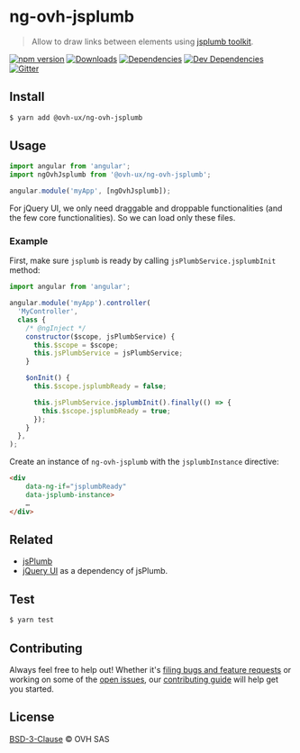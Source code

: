 # ng-ovh-jsplumb

> Allow to draw links between elements using [jsplumb toolkit](http://www.jsplumb.org/).

[![npm version](https://badgen.net/npm/v/@ovh-ux/ng-ovh-jsplumb)](https://www.npmjs.com/package/@ovh-ux/ng-ovh-jsplumb) [![Downloads](https://badgen.net/npm/dt/@ovh-ux/ng-ovh-jsplumb)](https://npmjs.com/package/@ovh-ux/ng-ovh-jsplumb) [![Dependencies](https://badgen.net/david/dep/ovh/manager/packages/components/ng-ovh-jsplumb)](https://npmjs.com/package/@ovh-ux/ng-ovh-jsplumb?activeTab=dependencies) [![Dev Dependencies](https://badgen.net/david/dev/ovh/manager/packages/components/ng-ovh-jsplumb)](https://npmjs.com/package/@ovh-ux/ng-ovh-jsplumb?activeTab=dependencies) [![Gitter](https://badgen.net/badge/gitter/ovh-ux/blue?icon=gitter)](https://gitter.im/ovh/ux)

## Install

```sh
$ yarn add @ovh-ux/ng-ovh-jsplumb
```

## Usage

```js
import angular from 'angular';
import ngOvhJsplumb from '@ovh-ux/ng-ovh-jsplumb';

angular.module('myApp', [ngOvhJsplumb]);
```

For jQuery UI, we only need draggable and droppable functionalities (and the few core functionalities). So we can load only these files.

### Example

First, make sure `jsplumb` is ready by calling `jsPlumbService.jsplumbInit` method:

```js
import angular from 'angular';

angular.module('myApp').controller(
  'MyController',
  class {
    /* @ngInject */
    constructor($scope, jsPlumbService) {
      this.$scope = $scope;
      this.jsPlumbService = jsPlumbService;
    }

    $onInit() {
      this.$scope.jsplumbReady = false;

      this.jsPlumbService.jsplumbInit().finally(() => {
        this.$scope.jsplumbReady = true;
      });
    }
  },
);
```

Create an instance of `ng-ovh-jsplumb` with the `jsplumbInstance` directive:

```html
<div
    data-ng-if="jsplumbReady"
    data-jsplumb-instance>
    …
</div>
```

## Related

- [jsPlumb](http://jsplumb.org)
- [jQuery UI](http://jqueryui.com/) as a dependency of jsPlumb.

## Test

```sh
$ yarn test
```

## Contributing

Always feel free to help out! Whether it's [filing bugs and feature requests](https://github.com/ovh/manager/issues/new) or working on some of the [open issues](https://github.com/ovh/manager/issues), our [contributing guide](https://github.com/ovh/manager/blob/master/CONTRIBUTING.md) will help get you started.

## License

[BSD-3-Clause](LICENSE) © OVH SAS
